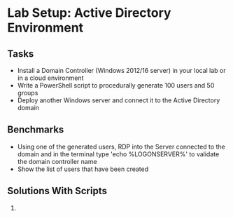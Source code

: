 # Lab Setup: Active Directory Environment

## Tasks
- Install a Domain Controller (Windows 2012/16 server) in your local lab or in a cloud environment
- Write a PowerShell script to procedurally generate 100 users and 50 groups
- Deploy another Windows server and connect it to the Active Directory domain


## Benchmarks
- Using one of the generated users, RDP into the Server connected to the domain and in the terminal type 'echo %LOGONSERVER%' to validate the domain controller name
- Show the list of users that have been created


## Solutions With Scripts
1. 
